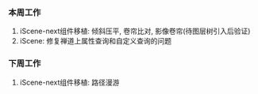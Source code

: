 ### 本周工作

1. iScene-next组件移植: 倾斜压平, 卷帘比对, 影像卷帘(待图层树引入后验证)
2. iScene: 修复禅道上属性查询和自定义查询的问题



### 下周工作

1. iScene-next组件移植: 路径漫游